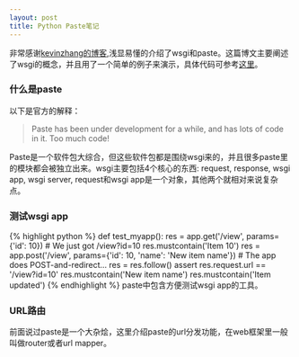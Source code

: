 ```yaml
---
layout: post
title: Python Paste笔记
---
```


非常感谢[kevinzhang的博客](http://kevinzheng.sinaapp.com/?p=104),浅显易懂的介绍了wsgi和paste。这篇博文主要阐述了wsgi的概念，并且用了一个简单的例子来演示，具体代码可参考[这里](https://github.com/IvanJobs/openstack-dive-preparation/tree/master/wsgi_play)。

### 什么是paste
以下是官方的解释：

> Paste has been under development for a while, and has lots of code in it. Too much code! 

Paste是一个软件包大综合，但这些软件包都是围绕wsgi来的，并且很多paste里的模块都会被独立出来。wsgi主要包括4个核心的东西: request, response, wsgi app, wsgi server, request和wsgi app是一个对象，其他两个就相对来说复杂点。


### 测试wsgi app
{% highlight python %}
def test_myapp():
    res = app.get('/view', params={'id': 10})
    # We just got /view?id=10
    res.mustcontain('Item 10')
    res = app.post('/view', params={'id': 10, 'name': 'New item
        name'})
    # The app does POST-and-redirect...
    res = res.follow()
    assert res.request.url == '/view?id=10'
    res.mustcontain('New item name')
    res.mustcontain('Item updated')
{% endhighlight %}
paste中包含方便测试wsgi app的工具。

### URL路由
前面说过paste是一个大杂烩，这里介绍paste的url分发功能，在web框架里一般叫做router或者url mapper。

